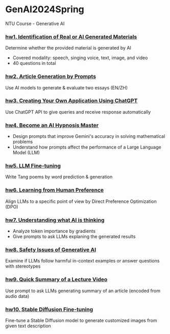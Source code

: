 # GenAI2024Spring
NTU Course - Generative AI

### [hw1. Identification of Real or AI Generated Materials](./hw1)

Determine whether the provided material is generated by AI
* Covered modality: speech, singing voice, text, image, and video
* 40 questions in total

### [hw2. Article Generation by Prompts](./hw2)

Use AI models to generate & evaluate two essays (EN/ZH)

### [hw3. Creating Your Own Application Using ChatGPT](./hw3)

Use ChatGPT API to give queries and receive response automatically


### [hw4. Become an AI Hypnosis Master](./hw4)

* Design prompts that improve Gemini's accuracy in solving mathematical problems
* Understand how prompts affect the performance of a Large Language Model (LLM)

### [hw5. LLM Fine-tuning](./hw5)

Write Tang poems by word prediction & generation


### [hw6. Learning from Human Preference](./hw6)

Align LLMs to a specific point of view by Direct Preference Optimization (DPO)

### [hw7. Understanding what AI is thinking](./hw7)

* Analyze token importance by gradients
* Give prompts to ask LLMs explaning the generated results

### [hw8. Safety Issues of Generative AI](./hw8)

Examine if LLMs follow harmful in-context examples or answer questions with stereotypes

### [hw9. Quick Summary of a Lecture Video](./hw9)

Use prompt to ask LLMs generating summary of an article (encoded from audio data)

### [hw10. Stable Diffusion Fine-tuning](./hw10)

Fine-tune a Stable Diffusion model to generate customized images from given text description



